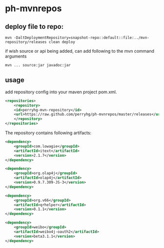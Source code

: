 # ph-mvnrepos 
## deploy file to repo:
```Shell
mvn -DaltDeploymentRepository=snapshot-repo::default::file:../mvn-repository/releases clean deploy
```
if wish source or api being added, can add following to the mvn command arguments
```
mvn ... source:jar javadoc:jar
```

## usage

add repository config into your maven project pom.xml.

```xml
<repositories>
    <repository>
	<id>perryhg-mvn-repository</id>
	<url>https://raw.github.com/perryhg/ph-mvnrepos/master/releases</url>
    </repository>
</repositories>
```

The repository contains following artifacts:
```xml
<dependency>
	<groupId>com.lowagie</groupId>
	<artifactId>itext</artifactId>
	<version>2.1.7</version>
</dependency>

<dependency>
	<groupId>org.olap4j</groupId>
	<artifactId>olap4j</artifactId>
	<version>0.9.7.309-JS-3</version>
</dependency>

<dependency>
    <groupId>org.v66</groupId>
    <artifactId>qrhelper</artifactId>
    <version>0.1.1</version>
</dependency>

<dependency>
	<groupId>weibo</groupId>
	<artifactId>weibo4j-oauth2</artifactId>
	<version>beta3.1.1</version>
</dependency>
```